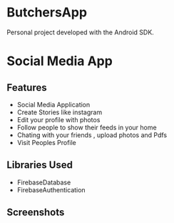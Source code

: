 # ButchersApp
Personal project developed with the Android SDK.

# Social Media App

## Features
- Social Media Application
- Create Stories like instagram
- Edit your profile with photos
- Follow people to show their feeds in your home 
- Chating with your friends , upload photos and Pdfs 
- Visit Peoples Profile 

## Libraries Used
- FirebaseDatabase
- FirebaseAuthentication


## Screenshots





























